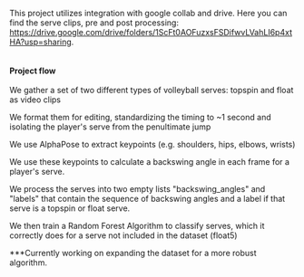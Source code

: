This project utilizes integration with google collab and drive. Here you can find the serve clips, pre and post processing: https://drive.google.com/drive/folders/1ScFt0AOFuzxsFSDifwvLVahLI6p4xtHA?usp=sharing. 
<br />
<br />
<br />
**Project flow**
<br />
<br />
We gather a set of two different types of volleyball serves: topspin and float as video clips

We format them for editing, standardizing the timing to ~1 second and isolating the player's serve from the penultimate jump

We use AlphaPose to extract keypoints (e.g. shoulders, hips, elbows, wrists)

We use these keypoints to calculate a backswing angle in each frame for a player's serve. 

We process the serves into two empty lists "backswing_angles" and "labels" that contain the sequence of backswing angles and a label if that serve is a topspin or float serve. 

We then train a Random Forest Algorithm to classify serves, which it correctly does for a serve not included in the dataset (float5)

***Currently working on expanding the dataset for a more robust algorithm. 
